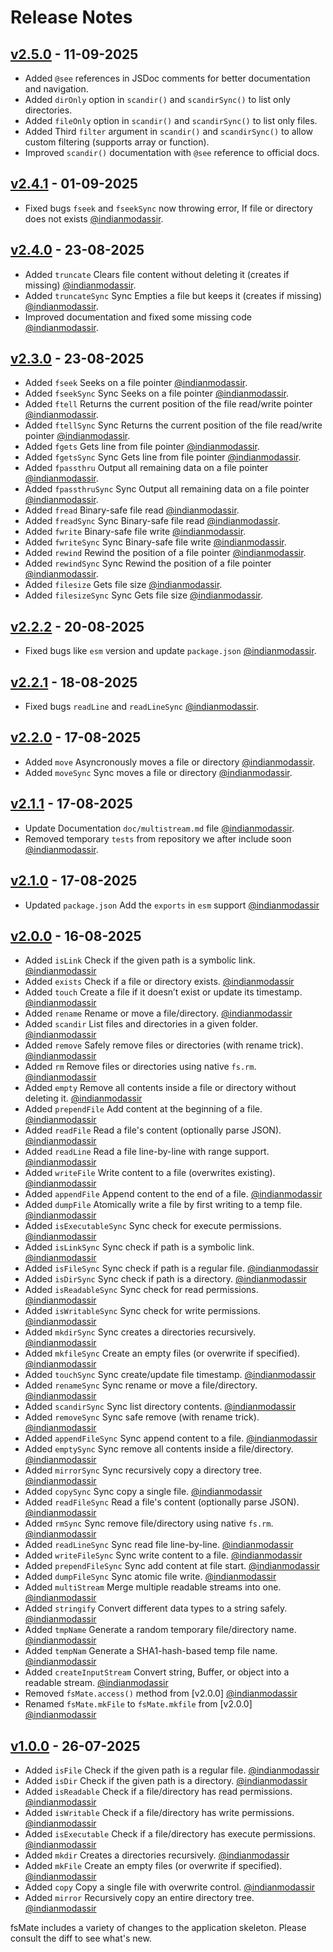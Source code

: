 # Release Notes

## [v2.5.0](https://github.com/jsvibe/quanter/compare/v2.4.0...v2.4.1) - 11-09-2025

- Added `@see` references in JSDoc comments for better documentation and navigation.
- Added `dirOnly` option in `scandir()` and `scandirSync()` to list only directories.
- Added `fileOnly` option in `scandir()` and `scandirSync()` to list only files.
- Added Third `filter` argument in `scandir()` and `scandirSync()` to allow custom filtering (supports array or function).
- Improved `scandir()` documentation with `@see` reference to official docs.

## [v2.4.1](https://github.com/jsvibe/quanter/compare/v2.4.0...v2.4.1) - 01-09-2025

- Fixed bugs `fseek` and `fseekSync` now throwing error, If file or directory does not exists [@indianmodassir](https://github.com/indianmodassir).

## [v2.4.0](https://github.com/jsvibe/quanter/compare/v2.3.0...v2.4.0) - 23-08-2025

- Added `truncate` Clears file content without deleting it (creates if missing) [@indianmodassir](https://github.com/indianmodassir).
- Added `truncateSync` Sync Empties a file but keeps it (creates if missing) [@indianmodassir](https://github.com/indianmodassir).
- Improved documentation and fixed some missing code [@indianmodassir](https://github.com/indianmodassir).

## [v2.3.0](https://github.com/jsvibe/quanter/compare/v2.2.2...v2.3.0) - 23-08-2025

- Added `fseek` Seeks on a file pointer [@indianmodassir](https://github.com/indianmodassir).
- Added `fseekSync` Sync Seeks on a file pointer [@indianmodassir](https://github.com/indianmodassir).
- Added `ftell` Returns the current position of the file read/write pointer [@indianmodassir](https://github.com/indianmodassir).
- Added `ftellSync` Sync Returns the current position of the file read/write pointer [@indianmodassir](https://github.com/indianmodassir).
- Added `fgets` Gets line from file pointer [@indianmodassir](https://github.com/indianmodassir).
- Added `fgetsSync` Sync Gets line from file pointer [@indianmodassir](https://github.com/indianmodassir).
- Added `fpassthru` Output all remaining data on a file pointer [@indianmodassir](https://github.com/indianmodassir).
- Added `fpassthruSync` Sync Output all remaining data on a file pointer [@indianmodassir](https://github.com/indianmodassir).
- Added `fread` Binary-safe file read [@indianmodassir](https://github.com/indianmodassir).
- Added `freadSync` Sync Binary-safe file read [@indianmodassir](https://github.com/indianmodassir).
- Added `fwrite` Binary-safe file write [@indianmodassir](https://github.com/indianmodassir).
- Added `fwriteSync` Sync Binary-safe file write [@indianmodassir](https://github.com/indianmodassir).
- Added `rewind` Rewind the position of a file pointer [@indianmodassir](https://github.com/indianmodassir).
- Added `rewindSync` Sync Rewind the position of a file pointer [@indianmodassir](https://github.com/indianmodassir).
- Added `filesize` Gets file size [@indianmodassir](https://github.com/indianmodassir).
- Added `filesizeSync` Sync Gets file size [@indianmodassir](https://github.com/indianmodassir).

## [v2.2.2](https://github.com/jsvibe/quanter/compare/v2.2.1...v2.2.2) - 20-08-2025

- Fixed bugs like `esm` version and update `package.json` [@indianmodassir](https://github.com/indianmodassir).

## [v2.2.1](https://github.com/jsvibe/quanter/compare/v2.2.0...v2.2.1) - 18-08-2025

- Fixed bugs `readLine` and `readLineSync` [@indianmodassir](https://github.com/indianmodassir).

## [v2.2.0](https://github.com/jsvibe/quanter/compare/v2.1.1...v2.2.0) - 17-08-2025

- Added `move` Asyncronously moves a file or directory [@indianmodassir](https://github.com/indianmodassir).
- Added `moveSync` Sync moves a file or directory [@indianmodassir](https://github.com/indianmodassir).

## [v2.1.1](https://github.com/jsvibe/quanter/compare/v2.1.0...v2.1.1) - 17-08-2025

- Update Documentation `doc/multistream.md` file [@indianmodassir](https://github.com/indianmodassir).
- Removed temporary `tests` from repository we after include soon [@indianmodassir](https://github.com/indianmodassir).

## [v2.1.0](https://github.com/jsvibe/quanter/compare/v2.0.0...v2.1.0) - 17-08-2025

- Updated `package.json` Add the `exports` in `esm` support [@indianmodassir](https://github.com/indianmodassir)

## [v2.0.0](https://github.com/jsvibe/quanter/compare/v1.0.0...v2.0.0) - 16-08-2025

- Added `isLink` Check if the given path is a symbolic link. [@indianmodassir](https://github.com/indianmodassir)
- Added `exists` Check if a file or directory exists. [@indianmodassir](https://github.com/indianmodassir)
- Added `touch` Create a file if it doesn’t exist or update its timestamp. [@indianmodassir](https://github.com/indianmodassir)
- Added `rename` Rename or move a file/directory. [@indianmodassir](https://github.com/indianmodassir)
- Added `scandir` List files and directories in a given folder. [@indianmodassir](https://github.com/indianmodassir)
- Added `remove` Safely remove files or directories (with rename trick). [@indianmodassir](https://github.com/indianmodassir)
- Added `rm` Remove files or directories using native `fs.rm`. [@indianmodassir](https://github.com/indianmodassir)
- Added `empty` Remove all contents inside a file or directory without deleting it. [@indianmodassir](https://github.com/indianmodassir)
- Added `prependFile` Add content at the beginning of a file. [@indianmodassir](https://github.com/indianmodassir)
- Added `readFile` Read a file's content (optionally parse JSON). [@indianmodassir](https://github.com/indianmodassir)
- Added `readLine` Read a file line-by-line with range support. [@indianmodassir](https://github.com/indianmodassir)
- Added `writeFile` Write content to a file (overwrites existing). [@indianmodassir](https://github.com/indianmodassir)
- Added `appendFile` Append content to the end of a file. [@indianmodassir](https://github.com/indianmodassir)
- Added `dumpFile` Atomically write a file by first writing to a temp file. [@indianmodassir](https://github.com/indianmodassir)
- Added `isExecutableSync` Sync check for execute permissions. [@indianmodassir](https://github.com/indianmodassir)
- Added `isLinkSync` Sync check if path is a symbolic link. [@indianmodassir](https://github.com/indianmodassir)
- Added `isFileSync` Sync check if path is a regular file. [@indianmodassir](https://github.com/indianmodassir)
- Added `isDirSync` Sync check if path is a directory. [@indianmodassir](https://github.com/indianmodassir)
- Added `isReadableSync` Sync check for read permissions. [@indianmodassir](https://github.com/indianmodassir)
- Added `isWritableSync` Sync check for write permissions. [@indianmodassir](https://github.com/indianmodassir)
- Added `mkdirSync` Sync creates a directories recursively. [@indianmodassir](https://github.com/indianmodassir)
- Added `mkfileSync` Create an empty files (or overwrite if specified). [@indianmodassir](https://github.com/indianmodassir)
- Added `touchSync` Sync create/update file timestamp. [@indianmodassir](https://github.com/indianmodassir)
- Added `renameSync` Sync rename or move a file/directory. [@indianmodassir](https://github.com/indianmodassir)
- Added `scandirSync` Sync list directory contents. [@indianmodassir](https://github.com/indianmodassir)
- Added `removeSync` Sync safe remove (with rename trick). [@indianmodassir](https://github.com/indianmodassir)
- Added `appendFileSync` Sync append content to a file. [@indianmodassir](https://github.com/indianmodassir)
- Added `emptySync` Sync remove all contents inside a file/directory. [@indianmodassir](https://github.com/indianmodassir)
- Added `mirrorSync` Sync recursively copy a directory tree. [@indianmodassir](https://github.com/indianmodassir)
- Added `copySync` Sync copy a single file. [@indianmodassir](https://github.com/indianmodassir)
- Added `readFileSync` Read a file's content (optionally parse JSON). [@indianmodassir](https://github.com/indianmodassir)
- Added `rmSync` Sync remove file/directory using native `fs.rm`. [@indianmodassir](https://github.com/indianmodassir)
- Added `readLineSync` Sync read file line-by-line. [@indianmodassir](https://github.com/indianmodassir)
- Added `writeFileSync` Sync write content to a file. [@indianmodassir](https://github.com/indianmodassir)
- Added `prependFileSync` Sync add content at file start. [@indianmodassir](https://github.com/indianmodassir)
- Added `dumpFileSync` Sync atomic file write. [@indianmodassir](https://github.com/indianmodassir)
- Added `multiStream` Merge multiple readable streams into one. [@indianmodassir](https://github.com/indianmodassir)
- Added `stringify` Convert different data types to a string safely. [@indianmodassir](https://github.com/indianmodassir)
- Added `tmpName` Generate a random temporary file/directory name. [@indianmodassir](https://github.com/indianmodassir)
- Added `tempNam` Generate a SHA1-hash-based temp file name. [@indianmodassir](https://github.com/indianmodassir)
- Added `createInputStream` Convert string, Buffer, or object into a readable stream. [@indianmodassir](https://github.com/indianmodassir)
- Removed `fsMate.access()` method from [v2.0.0] [@indianmodassir](https://github.com/indianmodassir)
- Renamed `fsMate.mkFile` to `fsMate.mkfile` from [v2.0.0] [@indianmodassir](https://github.com/indianmodassir)

## [v1.0.0](https://github.com/jsvibe/fsmate/releases/tag/v1.0.0) - 26-07-2025

- Added `isFile` Check if the given path is a regular file. [@indianmodassir](https://github.com/indianmodassir)
- Added `isDir` Check if the given path is a directory. [@indianmodassir](https://github.com/indianmodassir)
- Added `isReadable` Check if a file/directory has read permissions. [@indianmodassir](https://github.com/indianmodassir)
- Added `isWritable` Check if a file/directory has write permissions. [@indianmodassir](https://github.com/indianmodassir)
- Added `isExecutable` Check if a file/directory has execute permissions. [@indianmodassir](https://github.com/indianmodassir)
- Added `mkdir` Creates a directories recursively. [@indianmodassir](https://github.com/indianmodassir)
- Added `mkFile` Create an empty files (or overwrite if specified). [@indianmodassir](https://github.com/indianmodassir)
- Added `copy` Copy a single file with overwrite control. [@indianmodassir](https://github.com/indianmodassir)
- Added `mirror` Recursively copy an entire directory tree. [@indianmodassir](https://github.com/indianmodassir)

fsMate includes a variety of changes to the application skeleton. Please consult the diff to see what's new.